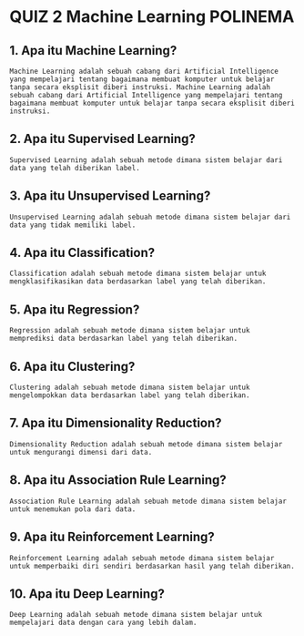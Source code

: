 # QUIZ 2 Machine Learning POLINEMA

## 1. Apa itu Machine Learning?

``Machine Learning adalah sebuah cabang dari Artificial Intelligence yang mempelajari tentang bagaimana membuat komputer untuk belajar tanpa secara eksplisit diberi instruksi. Machine Learning adalah sebuah cabang dari Artificial Intelligence yang mempelajari tentang bagaimana membuat komputer untuk belajar tanpa secara eksplisit diberi instruksi.``

## 2. Apa itu Supervised Learning?

``Supervised Learning adalah sebuah metode dimana sistem belajar dari data yang telah diberikan label.``

## 3. Apa itu Unsupervised Learning?

``Unsupervised Learning adalah sebuah metode dimana sistem belajar dari data yang tidak memiliki label.``

## 4. Apa itu Classification?

``Classification adalah sebuah metode dimana sistem belajar untuk mengklasifikasikan data berdasarkan label yang telah diberikan.``

## 5. Apa itu Regression?

``Regression adalah sebuah metode dimana sistem belajar untuk memprediksi data berdasarkan label yang telah diberikan.``

## 6. Apa itu Clustering?

``Clustering adalah sebuah metode dimana sistem belajar untuk mengelompokkan data berdasarkan label yang telah diberikan.``

## 7. Apa itu Dimensionality Reduction?

``Dimensionality Reduction adalah sebuah metode dimana sistem belajar untuk mengurangi dimensi dari data.``

## 8. Apa itu Association Rule Learning?

``Association Rule Learning adalah sebuah metode dimana sistem belajar untuk menemukan pola dari data.``

## 9. Apa itu Reinforcement Learning?

``Reinforcement Learning adalah sebuah metode dimana sistem belajar untuk memperbaiki diri sendiri berdasarkan hasil yang telah diberikan.``

## 10. Apa itu Deep Learning?

``Deep Learning adalah sebuah metode dimana sistem belajar untuk mempelajari data dengan cara yang lebih dalam.``